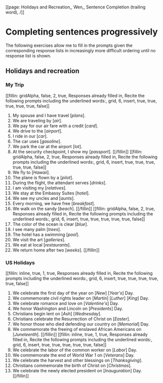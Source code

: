 [[page: Holidays and Recreation,, Wen,, Sentence Completion (trailing word), /]]

# Completing sentences progressively
The following exercises allow me to fill in the prompts given the corresponding response lists in increasingly more difficult ordering until no response list is shown.
## Holidays and recreation

### My Trip
[[fillin: gridAlpha, false, 2, true, Responses already filled in, Recite the following prompts including the underlined words:, grid, 6, insert, true, true, true, true, true, false]]
1. My spouse and I have travel [_plans_].
1. We are traveling by [_air_].
1. We pay for our air fare with a credit [_card_].
1. We drive to the [_airport_].
1. I ride in our [_car_].
1. The car uses [_gasoline_].
1. We park the car at the airport [_lot_].
1. At the security checkpoint, I show my [_passport_].
[[/fillin]]
[[fillin: gridAlpha, false, 2, true, Responses already filled in, Recite the following prompts including the underlined words:, grid, 6, insert, true, true, true, true, true, false]]
1. We fly to [_Hawaii_].
1. The plane is flown by a [_pilot_].
1. During the flight, the attendant serves [_drinks_].
1. I am visiting my [_relatives_].
1. We stay at the Embassy Suites [_hotel_].
1. We see my uncles and [_aunts_].
1. Every morning, we have free [_breakfast_].
1. We walk on the sandy [_beach_].
[[/fillin]]
[[fillin: gridAlpha, false, 2, true, Responses already filled in, Recite the following prompts including the underlined words:, grid, 6, insert, true, true, true, true, true, false]]
1. The color of the ocean is clear [_blue_].
1. I see many palm [_trees_].
1. The hotel has a swimming [_pool_].
1. We visit the art [_galleries_].
1. We eat at local [_restaurants_].
1. We return home after two [_weeks_].
[[/fillin]]

### US Holidays
[[fillin: inline, true, 1, true, Responses already filled in, Recite the following prompts including the underlined words:, grid, 6, insert, true, true, true, true, true, false]]
1. We celebrate the first day of the year on [_New_] [_Year's_] Day.
1. We commemorate civil rights leader on [_Martin_] [_Luther_] [_King_] Day.
1. We celebrate romance and love on [_Valentine's_] Day.
1. We honor Washington and Lincoln on [_Presidents_] Day.
1. Christians begin lent on [_Ash_] [_Wednesday_].
1. Christians celebrate the Resurrection of Christ on [_Easter_].
1. We honor those who died defending our country on [_Memorial_] Day.
1. We commemorate the freeing of enslaved African Americans on [_Juneteenth_].
[[/fillin]]
[[fillin: inline, true, 1, true, Responses already filled in, Recite the following prompts including the underlined words:, grid, 6, insert, true, true, true, true, true, false]]
1. We celebrate the labor of the common worker on [_Labor_] Day.
1. We commemorate the end of World War 1 on [_Veterans_] Day.
1. We celebrate the harvest and other blessings on [_Thanksgiving_].
1. Christians commemorate the birth of Christ on [_Christmas_].
1. We celebrate the newly elected president on [_Inauguration_] Day.
[[/fillin]]

